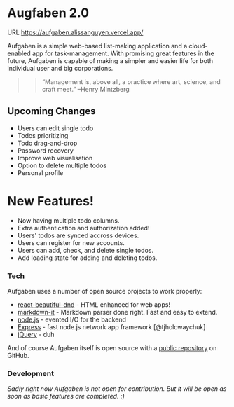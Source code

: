 # Augfaben 2.0

URL https://aufgaben.alissanguyen.vercel.app/

Aufgaben is a simple web-based list-making application and a cloud-enabled app for task-management. With promising great features in the future, Aufgaben is capable of making a simpler and easier life for both individual user and big corporations.

> > “Management is, above all, a practice where art, science, and craft meet.”
> > –Henry Mintzberg

## Upcoming Changes

- Users can edit single todo
- Todos prioritizing
- Todo drag-and-drop
- Password recovery
- Improve web visualisation
- Option to delete multiple todos
- Personal profile

# New Features!

- Now having multiple todo columns.
- Extra authentication and authorization added!
- Users' todos are synced accross devices.
- Users can register for new accounts.
- Users can add, check, and delete single todos.
- Add loading state for adding and deleting todos.

### Tech

Aufgaben uses a number of open source projects to work properly:

- [react-beautiful-dnd] - HTML enhanced for web apps!
- [markdown-it] - Markdown parser done right. Fast and easy to extend.
- [node.js] - evented I/O for the backend
- [Express] - fast node.js network app framework [@tjholowaychuk]
- [jQuery] - duh

And of course Aufgaben itself is open source with a [public repository][aufgaben-ssr] on GitHub.

### Development

_Sadly right now Aufgaben is not open for contribution. But it will be open as soon as basic features are completed. :)_

[//]: # "These are reference links used in the body of this note."
[react-beautiful-dnd]: https://github.com/atlassian/react-beautiful-dnd
[aufgaben-ssr]: https://github.com/alissanguyen/aufgaben-ssr
[markdown-it]: https://github.com/markdown-it/markdown-it
[node.js]: http://nodejs.org
[jquery]: http://jquery.com
[express]: http://expressjs.com
